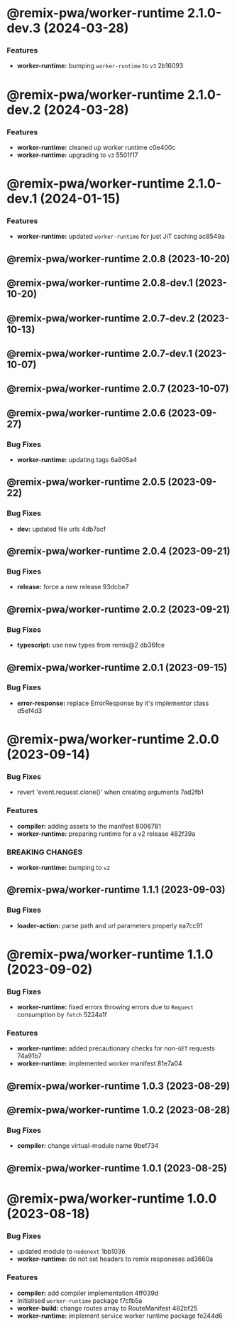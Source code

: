 # @remix-pwa/worker-runtime 2.1.0-dev.3 (2024-03-28)


### Features

* **worker-runtime:** bumping `worker-runtime` to `v3` 2b16093

# @remix-pwa/worker-runtime 2.1.0-dev.2 (2024-03-28)


### Features

* **worker-runtime:** cleaned up worker runtime c0e400c
* **worker-runtime:** upgrading to `v3` 5501f17

# @remix-pwa/worker-runtime 2.1.0-dev.1 (2024-01-15)


### Features

* **worker-runtime:** updated `worker-runtime` for just JiT caching ac8549a

## @remix-pwa/worker-runtime 2.0.8 (2023-10-20)

## @remix-pwa/worker-runtime 2.0.8-dev.1 (2023-10-20)

## @remix-pwa/worker-runtime 2.0.7-dev.2 (2023-10-13)

## @remix-pwa/worker-runtime 2.0.7-dev.1 (2023-10-07)

## @remix-pwa/worker-runtime 2.0.7 (2023-10-07)

## @remix-pwa/worker-runtime 2.0.6 (2023-09-27)


### Bug Fixes

* **worker-runtime:** updating tags 6a905a4

## @remix-pwa/worker-runtime 2.0.5 (2023-09-22)


### Bug Fixes

* **dev:** updated file urls 4db7acf

## @remix-pwa/worker-runtime 2.0.4 (2023-09-21)


### Bug Fixes

* **release:** force a new release 93dcbe7

## @remix-pwa/worker-runtime 2.0.2 (2023-09-21)


### Bug Fixes

* **typescript:** use new types from remix@2 db36fce

## @remix-pwa/worker-runtime 2.0.1 (2023-09-15)


### Bug Fixes

* **error-response:** replace ErrorResponse by it's implementor class d5ef4d3

# @remix-pwa/worker-runtime 2.0.0 (2023-09-14)


### Bug Fixes

* revert 'event.request.clone()' when creating arguments 7ad2fb1


### Features

* **compiler:** adding assets to the manifest 8006781
* **worker-runtime:** preparing runtime for a v2 release 482f39a


### BREAKING CHANGES

* **worker-runtime:** bumping to `v2`

## @remix-pwa/worker-runtime 1.1.1 (2023-09-03)


### Bug Fixes

* **loader-action:** parse path and url parameters properly ea7cc91

# @remix-pwa/worker-runtime 1.1.0 (2023-09-02)


### Bug Fixes

* **worker-runtime:** fixed errors throwing errors due to `Request` consumption by `fetch` 5224a1f


### Features

* **worker-runtime:** added precautionary checks for non-`GET` requests 74a91b7
* **worker-runtime:** implemented worker manifest 81e7a04

## @remix-pwa/worker-runtime 1.0.3 (2023-08-29)

## @remix-pwa/worker-runtime 1.0.2 (2023-08-28)


### Bug Fixes

* **compiler:** change virtual-module name 9bef734

## @remix-pwa/worker-runtime 1.0.1 (2023-08-25)

# @remix-pwa/worker-runtime 1.0.0 (2023-08-18)


### Bug Fixes

* updated module to `nodenext` 1bb1036
* **worker-runtime:** do not set headers to remix responeses ad3660a


### Features

* **compiler:** add compiler implementation 4ff039d
* Initialised `worker-runtime` package f7cfb5a
* **worker-build:** change routes array to RouteManifest 482bf25
* **worker-runtime:** implement service worker runtime package fe244d6
